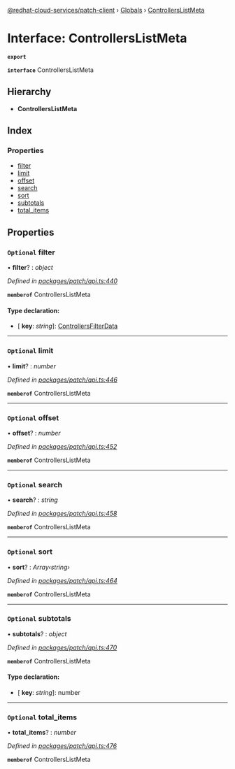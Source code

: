 [@redhat-cloud-services/patch-client](../README.md) › [Globals](../globals.md) › [ControllersListMeta](controllerslistmeta.md)

# Interface: ControllersListMeta

**`export`** 

**`interface`** ControllersListMeta

## Hierarchy

* **ControllersListMeta**

## Index

### Properties

* [filter](controllerslistmeta.md#optional-filter)
* [limit](controllerslistmeta.md#optional-limit)
* [offset](controllerslistmeta.md#optional-offset)
* [search](controllerslistmeta.md#optional-search)
* [sort](controllerslistmeta.md#optional-sort)
* [subtotals](controllerslistmeta.md#optional-subtotals)
* [total_items](controllerslistmeta.md#optional-total_items)

## Properties

### `Optional` filter

• **filter**? : *object*

*Defined in [packages/patch/api.ts:440](https://github.com/RedHatInsights/javascript-clients/blob/9192949/packages/patch/api.ts#L440)*

**`memberof`** ControllersListMeta

#### Type declaration:

* \[ **key**: *string*\]: [ControllersFilterData](controllersfilterdata.md)

___

### `Optional` limit

• **limit**? : *number*

*Defined in [packages/patch/api.ts:446](https://github.com/RedHatInsights/javascript-clients/blob/9192949/packages/patch/api.ts#L446)*

**`memberof`** ControllersListMeta

___

### `Optional` offset

• **offset**? : *number*

*Defined in [packages/patch/api.ts:452](https://github.com/RedHatInsights/javascript-clients/blob/9192949/packages/patch/api.ts#L452)*

**`memberof`** ControllersListMeta

___

### `Optional` search

• **search**? : *string*

*Defined in [packages/patch/api.ts:458](https://github.com/RedHatInsights/javascript-clients/blob/9192949/packages/patch/api.ts#L458)*

**`memberof`** ControllersListMeta

___

### `Optional` sort

• **sort**? : *Array‹string›*

*Defined in [packages/patch/api.ts:464](https://github.com/RedHatInsights/javascript-clients/blob/9192949/packages/patch/api.ts#L464)*

**`memberof`** ControllersListMeta

___

### `Optional` subtotals

• **subtotals**? : *object*

*Defined in [packages/patch/api.ts:470](https://github.com/RedHatInsights/javascript-clients/blob/9192949/packages/patch/api.ts#L470)*

**`memberof`** ControllersListMeta

#### Type declaration:

* \[ **key**: *string*\]: number

___

### `Optional` total_items

• **total_items**? : *number*

*Defined in [packages/patch/api.ts:476](https://github.com/RedHatInsights/javascript-clients/blob/9192949/packages/patch/api.ts#L476)*

**`memberof`** ControllersListMeta
